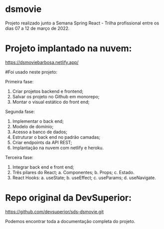# dsmovie
Projeto realizado junto a Semana Spring React - Trilha profissional entre os dias 07 a 12 de março de 2022.

# Projeto implantado na nuvem:
https://dsmoviebarbosa.netlify.app/

#Foi usado neste projeto:

Primeira fase:
  1. Criar projetos backend e frontend;
  2. Salvar os projeto no Github em monorepo;
  3. Montar o visual estático do front end;

Segunda fase:
  1. Implementar o back end;
  2. Modelo de domínio;
  3. Acesso a banco de dados;
  4. Estruturar o back end no padrão camadas;
  5. Criar endpoints da API REST;
  6. Implantação na nuvem com netlify e heroku.

Terceira fase:
  1. Integrar back end e front end;
  2. Três pilares do React;
    a. Componentes;
    b. Props;
    c. Estado.
  3. React Hooks:
    a. useState;
    b. useEffect;
    c. useParams;
    d. useNavigate.
    
 # Repo original da DevSuperior:
  https://github.com/devsuperior/sds-dsmovie.git
  
  Podemos encontrar toda a documentação completa do projeto.
